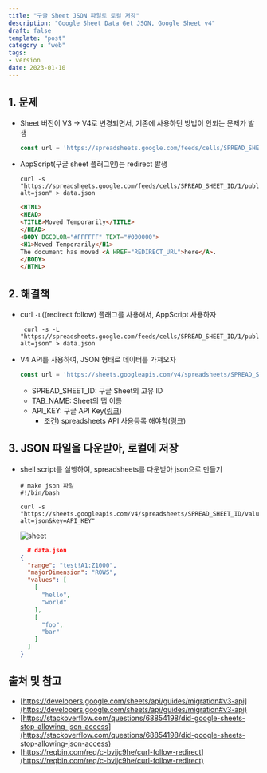 ```yaml
---
title: "구글 Sheet JSON 파일로 로컬 저장"
description: "Google Sheet Data Get JSON, Google Sheet v4" 
draft: false 
template: "post"
category : "web"
tags:
- version
date: 2023-01-10
---
```


## 1. 문제
- Sheet 버전이 V3 -> V4로 변경되면서, 기존에 사용하던 방법이 안되는 문제가 발생
  ```js
  const url = 'https://spreadsheets.google.com/feeds/cells/SPREAD_SHEET_ID/1/public/full?alt=json'
  ```
- AppScript(구글 sheet 플러그인)는 redirect 발생 
  ```shell
  curl -s  "https://spreadsheets.google.com/feeds/cells/SPREAD_SHEET_ID/1/public/full?alt=json" > data.json
  ```
  ```html
  <HTML>
  <HEAD>
  <TITLE>Moved Temporarily</TITLE>
  </HEAD>
  <BODY BGCOLOR="#FFFFFF" TEXT="#000000">
  <H1>Moved Temporarily</H1>
  The document has moved <A HREF="REDIRECT_URL">here</A>.
  </BODY>
  </HTML>
  ```


## 2. 해결책
- curl `-L`((redirect follow) 플래그를 사용해서, AppScript 사용하자
    ```shell
     curl -s -L  "https://spreadsheets.google.com/feeds/cells/SPREAD_SHEET_ID/1/public/full?alt=json" > data.json
    ```
- V4 API를 사용하여, JSON 형태로 데이터를 가져오자
  ```js
  const url = 'https://sheets.googleapis.com/v4/spreadsheets/SPREAD_SHEET_ID/values/TAB_NAME?alt=json&key=API_KEY'
  ```
  - SPREAD_SHEET_ID: 구글 Sheet의 고유 ID
  - TAB_NAME: Sheet의 탭 이름
  - API_KEY: 구글 API Key([링크](https://console.cloud.google.com/apis/credentials))
      - 조건) spreadsheets API 사용등록 해야함([링크](https://console.cloud.google.com/apis/api/sheets.googleapis.com))

## 3. JSON 파일을 다운받아, 로컬에 저장
- shell script를 실행하여, spreadsheets를 다운받아 json으로 만들기
  ```
  # make json 파일
  #!/bin/bash

  curl -s "https://sheets.googleapis.com/v4/spreadsheets/SPREAD_SHEET_ID/values/TAB_NAME?alt=json&key=API_KEY"
  ```
  ![sheet](/assets/google-sheet/sheet.png)
  ```json
    # data.json
  {
    "range": "test!A1:Z1000",
    "majorDimension": "ROWS",
    "values": [
      [
        "hello",
        "world"
      ],
      [
        "foo",
        "bar"
      ]
    ]
  }
  ```





## 출처 및 참고
- [https://developers.google.com/sheets/api/guides/migration#v3-api](https://developers.google.com/sheets/api/guides/migration#v3-api)
- [https://stackoverflow.com/questions/68854198/did-google-sheets-stop-allowing-json-access](https://stackoverflow.com/questions/68854198/did-google-sheets-stop-allowing-json-access)
- [https://reqbin.com/req/c-bvijc9he/curl-follow-redirect](https://reqbin.com/req/c-bvijc9he/curl-follow-redirect)
